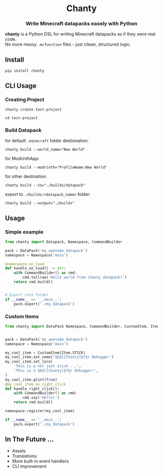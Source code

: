 <div align="center">

# Chanty
### Write Minecraft datapacks easely with Python

</div>

**chanty** is a Python DSL for writing Minecraft datapacks as if they were real code.  
No more messy `.mcfunction` files - just cliean, structured logic.


## Install
```shell
pip install chanty
```


## CLI Usage

### Creating Project
```shell
chanty create test-project

cd test-project
```

### Build Datapack
for default `.minecraft` folder destionation:
```shell
chanty build --world_name="New World"
```

for ModrinthApp:
```shell
chanty build --modrinth="ProfileName:New World"
```

for other destination:
```shell
chanty build --to="./builds/datapack"
```


export to `./builds/<datapack_name>` folder:
```shell
chanty build --output="./builds"
```



## Usage

### Simple example
```py
from chanty import Datapack, Namespace, CommandBuilder

pack = DataPack('my_awesome_datapack')
namespace = Namespace('main')

@namespace.on_load
def handle_on_load() -> str:
    with CommandBuilder() as cmd:
        cmd.tellraw('Hello world from chanty datapack!')
    return cmd.build()


# Export into folder
if __name__ == '__main__':
    pack.export('./my_datapack')
```


### Custom Items
```py
from chanty import DataPack Namespace, CommandBuilder, CustomItem, Item


pack = DataPack('my_awesome_datapack')
namespace = Namespace('main')

my_cool_item = CustomItem(Item.STICK)
my_cool_item.set_name('§6§l[Chanty]§f§r Debugger')
my_cool_item.set_lore(
    'This is a not just stick ...',
    'This is a §6§l[Chanty]§f§r Debugger!',
)
my_cool_item.glint(True)
@my_cool_item.on_right_click
def handle_right_click():
    with CommandBuilder() as cmd:
        cmd.say('Hello!')
    return cmd.build()

namespace.register(my_cool_item)

if __name__ == '__main__':
    pack.export('./my_datapack')
```


## In The Future ...

- Assets
- Translations
- More built-in event handlers
- CLI improvement

